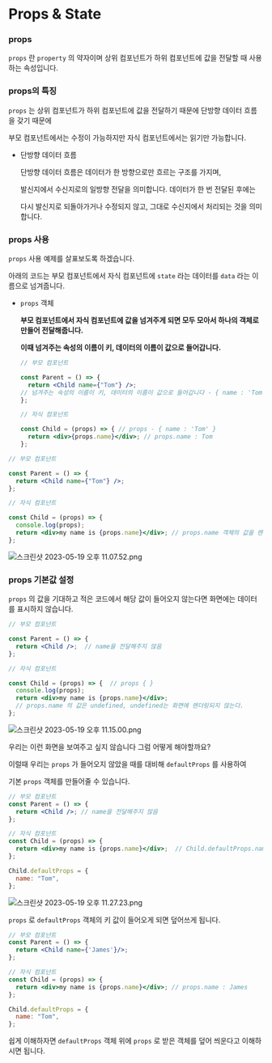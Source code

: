 # Props & State

### props

`props` 란 `property` 의 약자이며 상위 컴포넌트가 하위 컴포넌트에 값을 전달할 때 사용하는 속성입니다.

### props의 특징

`props` 는 상위 컴포넌트가 하위 컴포넌트에 값을 전달하기 때문에 단방향 데이터 흐름을 갖기 때문에

 부모 컴포넌트에서는 수정이 가능하지만 자식 컴포넌트에서는 읽기만 가능합니다.

- 단방향 데이터 흐름
    
    단방향 데이터 흐름은 데이터가 한 방향으로만 흐르는 구조를 가지며,
    
    발신지에서 수신지로의 일방향 전달을 의미합니다. 데이터가 한 번 전달된 후에는 
    
    다시 발신지로 되돌아가거나 수정되지 않고, 그대로 수신지에서 처리되는 것을 의미합니다.
    

### props 사용

`props` 사용 예제를 살표보도록 하겠습니다.

아래의 코드는 부모 컴포넌트에서 자식 컴포넌트에 `state` 라는 데이터를 `data` 라는 이름으로 넘겨줍니다.

- `props` 객체
    
    
    **부모 컴포넌트에서 자식 컴포넌트에 값을 넘겨주게 되면 모두 모아서 하나의 객체로 만들어 전달해줍니다.**
    
    **이때 넘겨주는 속성의 이름이 키, 데이터의 이름이 값으로 들어갑니다.**
    
    ```jsx
    // 부모 컴포넌트
    
    const Parent = () => {
      return <Child name={"Tom"} />;  
    // 넘겨주는 속성의 이름이 키, 데이터의 이름이 값으로 들어갑니다 - { name : 'Tom' }
    };
    
    // 자식 컴포넌트
    
    const Child = (props) => { // props - { name : 'Tom' }
      return <div>{props.name}</div>; // props.name : Tom
    };
    ```
    

```jsx
// 부모 컴포넌트

const Parent = () => {
  return <Child name={"Tom"} />;
};

// 자식 컴포넌트

const Child = (props) => {
  console.log(props);
  return <div>my name is {props.name}</div>; // props.name 객체의 값을 렌더링 합니다.
};
```

![스크린샷 2023-05-19 오후 11.07.52.png](https://s3-us-west-2.amazonaws.com/secure.notion-static.com/e85b9625-9ad9-4348-a590-5409aca52eee/%E1%84%89%E1%85%B3%E1%84%8F%E1%85%B3%E1%84%85%E1%85%B5%E1%86%AB%E1%84%89%E1%85%A3%E1%86%BA_2023-05-19_%E1%84%8B%E1%85%A9%E1%84%92%E1%85%AE_11.07.52.png)

### props 기본값 설정

`props` 의 값을 기대하고 적은 코드에서 해당 값이 들어오지 않는다면 화면에는 데이터를 표시하지 않습니다.

```jsx
// 부모 컴포넌트

const Parent = () => {
  return <Child />;  // name을 전달해주지 않음
};

// 자식 컴포넌트

const Child = (props) => {  // props { }
  console.log(props);
  return <div>my name is {props.name}</div>; 
  // props.name 의 값은 undefined, undefined는 화면에 렌더링되지 않는다.
};
```

![스크린샷 2023-05-19 오후 11.15.00.png](https://s3-us-west-2.amazonaws.com/secure.notion-static.com/5b8f16bf-f712-4d98-a1b6-7e6cc4ac4bcf/%E1%84%89%E1%85%B3%E1%84%8F%E1%85%B3%E1%84%85%E1%85%B5%E1%86%AB%E1%84%89%E1%85%A3%E1%86%BA_2023-05-19_%E1%84%8B%E1%85%A9%E1%84%92%E1%85%AE_11.15.00.png)

우리는 이런 화면을 보여주고 싶지 않습니다 그럼 어떻게 해야할까요?

이럴때 우리는 `props` 가 들어오지 않았을 때를 대비해 `defaultProps` 를 사용하여 

기본 `props` 객체를 만들어줄 수 있습니다.

```jsx
// 부모 컴포넌트
const Parent = () => {
  return <Child />; // name을 전달해주지 않음
};

// 자식 컴포넌트
const Child = (props) => {
  return <div>my name is {props.name}</div>;  // Child.defaultProps.name : 'Tom'
};

Child.defaultProps = {
  name: "Tom",
};
```

![스크린샷 2023-05-19 오후 11.27.23.png](https://s3-us-west-2.amazonaws.com/secure.notion-static.com/09c07963-13aa-43ec-9ec2-0d620c105489/%E1%84%89%E1%85%B3%E1%84%8F%E1%85%B3%E1%84%85%E1%85%B5%E1%86%AB%E1%84%89%E1%85%A3%E1%86%BA_2023-05-19_%E1%84%8B%E1%85%A9%E1%84%92%E1%85%AE_11.27.23.png)

`props` 로 `defaultProps` 객체의 키 값이 들어오게 되면 덮어쓰게 됩니다. 

```jsx
// 부모 컴포넌트
const Parent = () => {
  return <Child name={'James'}/>;
};

// 자식 컴포넌트
const Child = (props) => { 
  return <div>my name is {props.name}</div>; // props.name : James
};

Child.defaultProps = {
  name: "Tom",
};
```

쉽게 이해하자면 `defaultProps` 객체 위에 `props` 로 받은 객체를 덮어 씌운다고 이해하시면 됩니다.